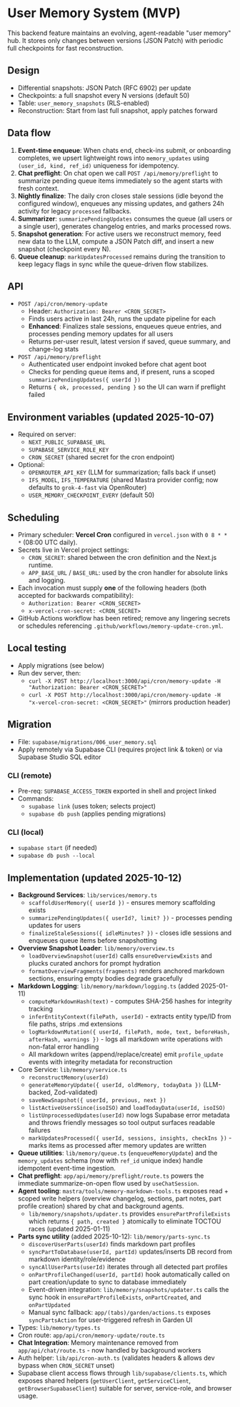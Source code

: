 # User Memory System (MVP)

This backend feature maintains an evolving, agent-readable "user memory" hub. It stores only changes between versions (JSON Patch) with periodic full checkpoints for fast reconstruction.

## Design
- Differential snapshots: JSON Patch (RFC 6902) per update
- Checkpoints: a full snapshot every N versions (default 50)
- Table: `user_memory_snapshots` (RLS-enabled)
- Reconstruction: Start from last full snapshot, apply patches forward

## Data flow
1. **Event-time enqueue**: When chats end, check-ins submit, or onboarding completes, we upsert lightweight rows into `memory_updates` using `(user_id, kind, ref_id)` uniqueness for idempotency.
2. **Chat preflight**: On chat open we call `POST /api/memory/preflight` to summarize pending queue items immediately so the agent starts with fresh context.
3. **Nightly finalize**: The daily cron closes stale sessions (idle beyond the configured window), enqueues any missing updates, and gathers 24h activity for legacy `processed` fallbacks.
4. **Summarizer**: `summarizePendingUpdates` consumes the queue (all users or a single user), generates changelog entries, and marks processed rows.
5. **Snapshot generation**: For active users we reconstruct memory, feed new data to the LLM, compute a JSON Patch diff, and insert a new snapshot (checkpoint every N).
6. **Queue cleanup**: `markUpdatesProcessed` remains during the transition to keep legacy flags in sync while the queue-driven flow stabilizes.

## API
- `POST /api/cron/memory-update`
  - Header: `Authorization: Bearer <CRON_SECRET>`
  - Finds users active in last 24h, runs the update pipeline for each
  - **Enhanced**: Finalizes stale sessions, enqueues queue entries, and processes pending memory updates for all users
  - Returns per-user result, latest version if saved, queue summary, and change-log stats
- `POST /api/memory/preflight`
  - Authenticated user endpoint invoked before chat agent boot
  - Checks for pending queue items and, if present, runs a scoped `summarizePendingUpdates({ userId })`
  - Returns `{ ok, processed, pending }` so the UI can warn if preflight failed

## Environment variables (updated 2025-10-07)
- Required on server:
  - `NEXT_PUBLIC_SUPABASE_URL`
  - `SUPABASE_SERVICE_ROLE_KEY`
  - `CRON_SECRET` (shared secret for the cron endpoint)
- Optional:
  - `OPENROUTER_API_KEY` (LLM for summarization; falls back if unset)
  - `IFS_MODEL`, `IFS_TEMPERATURE` (shared Mastra provider config; now defaults to `grok-4-fast` via OpenRouter)
  - `USER_MEMORY_CHECKPOINT_EVERY` (default 50)

## Scheduling
- Primary scheduler: **Vercel Cron** configured in `vercel.json` with `0 8 * * *` (08:00 UTC daily).
- Secrets live in Vercel project settings:
  - `CRON_SECRET`: shared between the cron definition and the Next.js runtime.
  - `APP_BASE_URL` / `BASE_URL`: used by the cron handler for absolute links and logging.
- Each invocation must supply **one** of the following headers (both accepted for backwards compatibility):
  - `Authorization: Bearer <CRON_SECRET>`
  - `x-vercel-cron-secret: <CRON_SECRET>`
- GitHub Actions workflow has been retired; remove any lingering secrets or schedules referencing `.github/workflows/memory-update-cron.yml`.

## Local testing
- Apply migrations (see below)
- Run dev server, then:
  - `curl -X POST http://localhost:3000/api/cron/memory-update -H "Authorization: Bearer <CRON_SECRET>"`
  - `curl -X POST http://localhost:3000/api/cron/memory-update -H "x-vercel-cron-secret: <CRON_SECRET>"` (mirrors production header)

## Migration
- File: `supabase/migrations/006_user_memory.sql`
- Apply remotely via Supabase CLI (requires project link & token) or via Supabase Studio SQL editor

### CLI (remote)
- Pre-req: `SUPABASE_ACCESS_TOKEN` exported in shell and project linked
- Commands:
  - `supabase link` (uses token; selects project)
  - `supabase db push` (applies pending migrations)

### CLI (local)
- `supabase start` (if needed)
- `supabase db push --local`

## Implementation (updated 2025-10-12)
- **Background Services**: `lib/services/memory.ts`
  - `scaffoldUserMemory({ userId })` - ensures memory scaffolding exists
  - `summarizePendingUpdates({ userId?, limit? })` - processes pending updates for users
  - `finalizeStaleSessions({ idleMinutes? })` - closes idle sessions and enqueues queue items before snapshotting
- **Overview Snapshot Loader**: `lib/memory/overview.ts`
  - `loadOverviewSnapshot(userId)` calls `ensureOverviewExists` and plucks curated anchors for prompt hydration
  - `formatOverviewFragments(fragments)` renders anchored markdown sections, ensuring empty bodies degrade gracefully
- **Markdown Logging**: `lib/memory/markdown/logging.ts` (added 2025-01-11)
  - `computeMarkdownHash(text)` - computes SHA-256 hashes for integrity tracking
  - `inferEntityContext(filePath, userId)` - extracts entity type/ID from file paths, strips .md extensions
  - `logMarkdownMutation({ userId, filePath, mode, text, beforeHash, afterHash, warnings })` - logs all markdown write operations with non-fatal error handling
  - All markdown writes (append/replace/create) emit `profile_update` events with integrity metadata for reconstruction
- Core Service: `lib/memory/service.ts`
  - `reconstructMemory(userId)`
  - `generateMemoryUpdate({ userId, oldMemory, todayData })` (LLM-backed, Zod-validated)
  - `saveNewSnapshot({ userId, previous, next })`
  - `listActiveUsersSince(isoISO)` and `loadTodayData(userId, isoISO)`
  - `listUnprocessedUpdates(userId)` now logs Supabase error metadata and throws friendly messages so tool output surfaces readable failures
  - `markUpdatesProcessed({ userId, sessions, insights, checkIns })` - marks items as processed after memory updates are written
- **Queue utilities**: `lib/memory/queue.ts` (`enqueueMemoryUpdate`) and the `memory_updates` schema (now with `ref_id` unique index) handle idempotent event-time ingestion.
- **Chat preflight**: `app/api/memory/preflight/route.ts` powers the immediate summarize-on-open flow used by `useChatSession`.
- **Agent tooling**: `mastra/tools/memory-markdown-tools.ts` exposes read + scoped write helpers (overview changelog, sections, part notes, part profile creation) shared by chat and background agents.
  - `lib/memory/snapshots/updater.ts` provides `ensurePartProfileExists` which returns `{ path, created }` atomically to eliminate TOCTOU races (updated 2025-01-11)
- **Parts sync utility** (added 2025-10-12): `lib/memory/parts-sync.ts`
  - `discoverUserParts(userId)` finds markdown part profiles
  - `syncPartToDatabase(userId, partId)` updates/inserts DB record from markdown identity/role/evidence
  - `syncAllUserParts(userId)` iterates through all detected part profiles
  - `onPartProfileChanged(userId, partId)` hook automatically called on part creation/update to sync to database immediately
  - Event-driven integration: `lib/memory/snapshots/updater.ts` calls the sync hook in `ensurePartProfileExists`, `onPartCreated`, and `onPartUpdated`
  - Manual sync fallback: `app/(tabs)/garden/actions.ts` exposes `syncPartsAction` for user-triggered refresh in Garden UI
- Types: `lib/memory/types.ts`
- Cron route: `app/api/cron/memory-update/route.ts`
- **Chat Integration**: Memory maintenance removed from `app/api/chat/route.ts` - now handled by background workers
- Auth helper: `lib/api/cron-auth.ts` (validates headers & allows dev bypass when `CRON_SECRET` unset)
- Supabase client access flows through `lib/supabase/clients.ts`, which exposes shared helpers (`getUserClient`, `getServiceClient`, `getBrowserSupabaseClient`) suitable for server, service-role, and browser usage.
